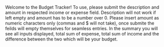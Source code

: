 Welcome to the Budget Tracker!
To use, please submit the description and amount in respected income or expense field.
Description will not work if left empty and amount has to be a number over 0.
Please insert amount as numeric characters only (commas and $ will not take), once submite the feilds will empty themselves for seamless entries.
In the summary you will see all inputs displayed, total sum of expense, total sum of income and the difference between the two which will be your budget.
